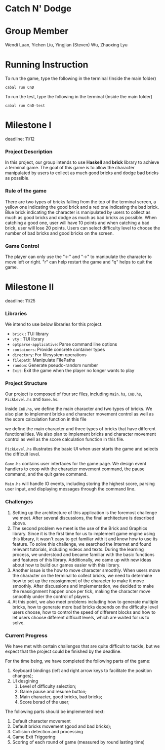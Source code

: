 # Catch N' Dodge

# Group Member

Wendi Luan, Yichen Liu, Yingjian (Steven) Wu, Zhaoxing Lyu

# Running Instruction
To run the game, type the following in the terminal (Inside the main folder)

``
cabal run CnD
``

To run the test, type the following in the terminal (Inside the main folder)

``
cabal run CnD-test
``

# Milestone I
deadline: 11/12

### Project Description

In this project, our group intends to use **Haskell** and **brick** library to achieve a terminal game. The goal of this game is to allow the character manipulated by users to collect as much good bricks and dodge bad bricks as possible. 

### Rule of the game

There are two types of bricks falling from the top of the terminal screen, a yellow one indicating the good brick and a red one indicating the bad brick. Blue brick indicating the character is manipulated by users to collect as much as good bricks and dodge as much as bad bricks as possible. When catching a good one, user will have 10 points and when catching a bad brick, user will lose 20 points. Users can select difficulty level to choose the number of bad bricks and good bricks on the screen.

### Game Control

The player can only use the "<-" and "->" to manipulate the character to move left or right. "r" can help restart the game and "q" helps to quit the game.

# Milestone II
deadline: 11/25

### Libraries

We intend to use below libraries for this project.

- `brick` : TUI library
- `vty` : TUI library
- `optparse-applicative`: Parse command line options
- `containers`: Provide concrete container types
- `directory`: For filesystem operations
- `filepath`: Manipulate FilePaths
- `random`: Generate pseudo-random number
- `Exit`: Exit the game when the player no longer wants to play

### Project Structure

Our project is composed of four src files, including `Main.hs`, `CnD.hs`, `PickLevel.hs` and `Game.hs`.

Inside `CnD.hs`, we define the main character and two types of bricks. We also plan to implement bricks and character movement control as well as the score calculation function in this file

we define the main character and three types of bricks that have different functionalities. We also plan to implement bricks and character movement control as well as the score calculation function in this file.

`PickLevel.hs` illustrates the basic UI when user starts the game and selects the difficult level.

`Game.hs` contains user interfaces for the game page. We design event handlers to coop with the character movement command, the pause command, and the quit game command.

`Main.hs` will handle IO events, including storing the highest score, parsing user input, and displaying messages through the command line.

### Challenges

1. Setting up the architecture of this application is the foremost challenge we meet. After several discussions, the final architecture is described above.
2. The second problem we meet is the use of the Brick and Graphics library. Since it is the first time for us to implement game engine using this library, it wasn't easy to get familiar with it and know how to use its feature. To solve this challenge, we searched the Internet and found relevant tutorials, including videos and texts. During the learning process, we understood and became familiar with the basic functions and features of this library. Additionally, we came up with new ideas about how to build our games easier with this library.
3. Another issue is the how to move character smoothly. When users move the character on the terminal to collect bricks, we need to determine how to set up the reassignment of the character to make it move smoothly. After discussions and implementation, we decided to make the reassignment happen once per tick, making the character move smoothly under the control of players.
4. At this point, we also meet problems including how to generate multiple bricks, how to generate more bad bricks depends on the difficulty level users choose, how to control the speed of different blocks and how to let users choose different difficult levels, which are waited for us to solve.

### Current Progress

We have met with certain challenges that are quite difficult to tackle, but we expect that the project could be finished by the deadline.

For the time being, we have completed the following parts of the game:

1. Keyboard bindings (left and right arrow keys to facilitate the position changes);
2. UI desgining
    1. Level of difficulty selection;
    2. Game pause and resume button;
    3. Main character, good bricks, bad bricks;
    4. Score borad of the user;

The following parts should be implemented next:

1. Default character movement 
2. Default bricks movement (good and bad bricks);
3. Collision detection and processing
4. Game Exit Triggering
5. Scoring of each round of game (measured by round lasting time)
